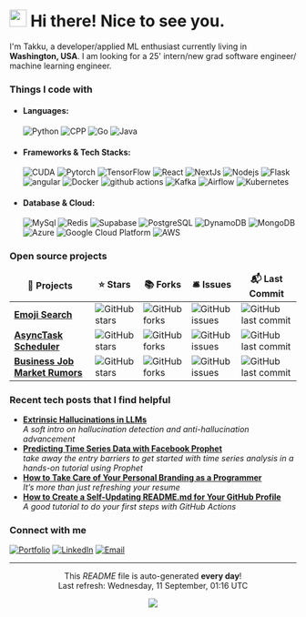 <h1><img src="https://user-images.githubusercontent.com/74038190/212257468-1e9a91f1-b626-4baa-b15d-5c385dfa7ed2.gif" width="30"/> Hi there! Nice to see you.</h1>

<p>I'm Takku, a developer/applied ML enthusiast currently living in <b>Washington, USA</b>. I am looking for a 25' intern/new grad software engineer/ machine learning engineer.</p>
<h3>Things I code with</h3>
<p>
<ul>
  <li><h4>Languages:</h4>   
	  
  <img alt="Python" src="https://img.shields.io/badge/Python-3776AB?style=for-the-badge&logo=python&logoColor=white" />
  <img alt="CPP" src="https://img.shields.io/badge/C%2B%2B-00599C?style=for-the-badge&logo=c%2B%2B&logoColor=white" />
  <img alt="Go" src="https://img.shields.io/badge/Go-00ADD8?style=for-the-badge&logo=go&logoColor=white" />
  <img alt="Java" src="https://img.shields.io/badge/Java-ED8B00?style=for-the-badge&logo=openjdk&logoColor=white" />
  <!-- <img alt="R" src="https://img.shields.io/badge/R-276DC3?style=for-the-badge&logo=r&logoColor=white" /> --> 
  </li>
  <li><h4>Frameworks & Tech Stacks:</h4>   

  <img alt="CUDA" src="https://img.shields.io/badge/CUDA-%236DB33F.svg?style=for-the-badge&logo=nvidia&logoColor=white" />
  <img alt="Pytorch" src="https://img.shields.io/badge/PyTorch-%23EE4C2C.svg?style=for-the-badge&logo=PyTorch&logoColor=white" />
  <img alt="TensorFlow" src="https://img.shields.io/badge/TensorFlow-FF6F00?style=for-the-badge&logo=tensorflow&logoColor=white" />
  <img alt="React" src="https://img.shields.io/badge/React-20232A?style=for-the-badge&logo=react&logoColor=61DAFB" />
  <img alt="NextJs" src="https://img.shields.io/badge/Next.js-000?logo=nextdotjs&logoColor=fff&style=for-the-badge" />
  <img alt="Nodejs" src="https://img.shields.io/badge/Node.js-43853D?style=for-the-badge&logo=node.js&logoColor=white" />
  <img alt="Flask" src="https://img.shields.io/badge/Flask-000000?style=for-the-badge&logo=flask&logoColor=white" />
  <img alt="angular" src="https://img.shields.io/badge/Angular-DD0031?style=for-the-badge&logo=angular&logoColor=white" />
  <img alt="Docker" src="https://img.shields.io/badge/docker-%230db7ed.svg?style=for-the-badge&logo=docker&logoColor=white" />
  <img alt="github actions" src="https://img.shields.io/badge/GitHub_Actions-2088FF?style=for-the-badge&logo=github-actions&logoColor=white" />
  <img alt="Kafka" src="https://img.shields.io/badge/Kafka-000?style=for-the-badge&logo=apachekafka" />
  <img alt="Airflow" src="https://img.shields.io/badge/Airflow-017CEE?style=for-the-badge&logo=Apache%20Airflow&logoColor=white" />
  <img alt="Kubernetes" src="https://img.shields.io/badge/kubernetes-%23326ce5.svg?style=for-the-badge&logo=kubernetes&logoColor=white" />
  </li>
  <li><h4>Database & Cloud:</h4>   

   <img alt="MySql" src="https://img.shields.io/badge/mysql-4479A1.svg?style=for-the-badge&logo=mysql&logoColor=white" />
  <img alt="Redis" src="https://img.shields.io/badge/redis-%23DD0031.svg?&style=for-the-badge&logo=redis&logoColor=white" />
  <img alt="Supabase" src="https://img.shields.io/badge/Supabase-181818?style=for-the-badge&logo=supabase&logoColor=white" />
  <img alt="PostgreSQL" src="https://img.shields.io/badge/PostgreSQL-316192?style=for-the-badge&logo=postgresql&logoColor=white" /> 
  <img alt="DynamoDB" src="https://img.shields.io/badge/Amazon%20DynamoDB-4053D6?style=for-the-badge&logo=Amazon%20DynamoDB&logoColor=white" />
  <img alt="MongoDB" src="https://img.shields.io/badge/MongoDB-4EA94B?style=for-the-badge&logo=mongodb&logoColor=white" />
  <img alt="Azure" src="https://img.shields.io/badge/azure-%230072C6.svg?style=for-the-badge&logo=microsoftazure&logoColor=white" />
  <img alt="Google Cloud Platform" src="https://img.shields.io/badge/Google_Cloud-4285F4?style=for-the-badge&logo=google-cloud&logoColor=white" />
  <img alt="AWS" src="https://img.shields.io/badge/Amazon_AWS-FF9900?style=for-the-badge&logo=amazonaws&logoColor=white" /> 
  </li>
</ul>
</p>
<h3>Open source projects</h3>
<table>
  <thead align="center">
    <tr border: none;>
      <td><b>🎁 Projects</b></td>
      <td><b>⭐ Stars</b></td>
      <td><b>📚 Forks</b></td>
      <td><b>🛎 Issues</b></td>
      <td><b>📬 Last Commit</b></td>
    </tr>
  </thead>
  <tbody>
    <tr>
      <td><a href="https://github.com/takkujunjieli/Emojis"><b>Emoji Search</b></a></td>
      <td><img alt="GitHub stars" src="https://badgen.net/github/stars/takkujunjieli/Emojis"/></td>
      <td><img alt="GitHub forks" src="https://badgen.net/github/forks//takkujunjieli/Emojis"/></td>
      <td><img alt="GitHub issues" src="https://badgen.net/github/issues/takkujunjieli/Emojis"/></td>
      <td><img alt="GitHub last commit" src="https://badgen.net/github/last-commit/takkujunjieli/BJMR"/></td>
    </tr>
	  <tr>
      <td><a href="https://github.com/takkujunjieli/AsyncTaskScheduler"><b>AsyncTask Scheduler</b></a></td>
      <td><img alt="GitHub stars" src="https://badgen.net/github/stars/takkujunjieli/AsyncTaskScheduler"/></td>
      <td><img alt="GitHub forks" src="https://badgen.net/github/forks//takkujunjieli/AsyncTaskScheduler"/></td>
      <td><img alt="GitHub issues" src="https://badgen.net/github/issues/takkujunjieli/AsyncTaskScheduler"/></td>
      <td><img alt="GitHub last commit" src="https://badgen.net/github/last-commit/takkujunjieli/BJMR"/></td>
    </tr>
    <tr>
      <td><a href="https://github.com/takkujunjieli/BJMR"><b>Business Job Market Rumors</b></a></td>
      <td><img alt="GitHub stars" src="https://badgen.net/github/stars/takkujunjieli/BJMR"/></td>
      <td><img alt="GitHub forks" src="https://badgen.net/github/forks//takkujunjieli/BJMR"/></td>
      <td><img alt="GitHub issues" src="https://badgen.net/github/issues/takkujunjieli/BJMR"/></td>
      <td><img alt="GitHub last commit" src="https://badgen.net/github/last-commit/takkujunjieli/BJMR"/></td>
    </tr>
  </tbody>
</table>
<h3>Recent tech posts that I find helpful</h3>
<ul>
    <li><a href="https://lilianweng.github.io/posts/2024-07-07-hallucination/"><b> Extrinsic Hallucinations in LLMs</b></a><br/> <i>A soft intro on hallucination detection and anti-hallucination advancement</i></li>
  <li><a href="https://towardsdatascience.com/getting-started-predicting-time-series-data-with-facebook-prophet-c74ad3040525"><b>Predicting Time Series Data with Facebook Prophet</b></a><br/><i>take away the entry barriers to get started with time series analysis in a hands-on tutorial using Prophet</i></li>
  <li><a href="https://medium.com/better-programming/how-to-take-care-of-your-personal-branding-as-a-programmer-2d3aeba56cb9"><b>How to Take Care of Your Personal Branding as a Programmer</b></a><br/><i>It’s more than just refreshing your resume</i></li>
	<li><a href="https://medium.com/@th.guibert/how-to-create-a-self-updating-readme-md-for-your-github-profile-f8b05744ca91"><b> How to Create a Self-Updating README.md for Your GitHub Profile</b></a><br/><i>A good tutorial to do your first steps with GitHub Actions</i></li>
</ul>

<h3>Connect with me</h3>
<p>  <a href="https://takkujunjieli.github.io/" target="_blank"><img alt="Portfolio" src="https://img.shields.io/badge/website-000000?style=for-the-badge&logo=About.me&logoColor=white" /></a> <a href="https://www.linkedin.com/in/junjietakkuli" target="_blank"><img alt="LinkedIn" src="https://img.shields.io/badge/linkedin-%230077B5.svg?&style=for-the-badge&logo=linkedin&logoColor=white" /></a> <a href="mailto:alvinbluy@gmail.com" target="_blank"><img alt="Email" src="https://img.shields.io/badge/Gmail-D14836?style=for-the-badge&logo=gmail&logoColor=white" /></a>
</p>

<!--START_SECTION:activity-->
<!--END_SECTION:activity-->



---

<p align="center">This <i>README</i> file is auto-generated <b>every day</b>!</br>Last refresh: Wednesday, 11 September, 01:16 UTC<br /></p>
<p align="center"><img src="https://github.com/thmsgbrt/thmsgbrt/workflows/README%20build/badge.svg" /> </p>
